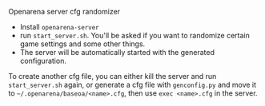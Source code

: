 Openarena server cfg randomizer

* Install `openarena-server`
* run `start_server.sh`. You'll be asked if you want to randomize certain game settings and some other things.
* The server will be automatically started with the generated configuration.

To create another cfg file, you can either kill the server and run `start_server.sh` again, or generate a cfg file with `genconfig.py` and move it to `~/.openarena/baseoa/<name>.cfg`, then use `exec <name>.cfg` in the server.